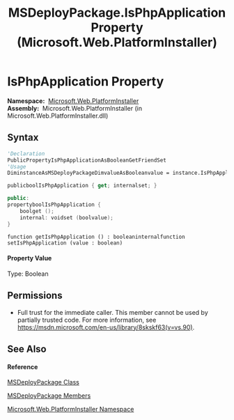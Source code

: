 ﻿---
title: MSDeployPackage.IsPhpApplication Property  (Microsoft.Web.PlatformInstaller)
TOCTitle: IsPhpApplication Property
ms:assetid: P:Microsoft.Web.PlatformInstaller.MSDeployPackage.IsPhpApplication
ms:mtpsurl: https://msdn.microsoft.com/en-us/library/microsoft.web.platforminstaller.msdeploypackage.isphpapplication(v=VS.90)
ms:contentKeyID: 46408416
ms.date: 05/02/2012
mtps_version: v=VS.90
f1_keywords:
- Microsoft.Web.PlatformInstaller.MSDeployPackage.get_IsPhpApplication
- Microsoft.Web.PlatformInstaller.MSDeployPackage.IsPhpApplication
- Microsoft.Web.PlatformInstaller.MSDeployPackage.set_IsPhpApplication
dev_langs:
- CSharp
- JScript
- VB
- c++
api_location:
- Microsoft.Web.PlatformInstaller.dll
api_name:
- Microsoft.Web.PlatformInstaller.MSDeployPackage.get_IsPhpApplication
- Microsoft.Web.PlatformInstaller.MSDeployPackage.IsPhpApplication
- Microsoft.Web.PlatformInstaller.MSDeployPackage.set_IsPhpApplication
api_type:
- Managed
topic_type:
- apiref
- kbSyntax
product_family_name: VS
ROBOTS: INDEX,FOLLOW
---

# IsPhpApplication Property

**Namespace:**  [Microsoft.Web.PlatformInstaller](microsoft-web-platforminstaller-namespace.md)  
**Assembly:**  Microsoft.Web.PlatformInstaller (in Microsoft.Web.PlatformInstaller.dll)

## Syntax

``` vb
'Declaration
PublicPropertyIsPhpApplicationAsBooleanGetFriendSet
'Usage
DiminstanceAsMSDeployPackageDimvalueAsBooleanvalue = instance.IsPhpApplication
```

``` csharp
publicboolIsPhpApplication { get; internalset; }
```

``` c++
public:
propertyboolIsPhpApplication {
    boolget ();
    internal: voidset (boolvalue);
}
```

``` jscript
function getIsPhpApplication () : booleaninternalfunction setIsPhpApplication (value : boolean)
```

#### Property Value

Type: Boolean  

## Permissions

  - Full trust for the immediate caller. This member cannot be used by partially trusted code. For more information, see <https://msdn.microsoft.com/en-us/library/8skskf63(v=vs.90)>.

## See Also

#### Reference

[MSDeployPackage Class](msdeploypackage-class-microsoft-web-platforminstaller.md)

[MSDeployPackage Members](msdeploypackage-members-microsoft-web-platforminstaller.md)

[Microsoft.Web.PlatformInstaller Namespace](microsoft-web-platforminstaller-namespace.md)

